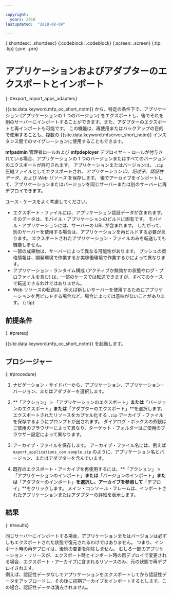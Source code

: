 ```yaml
---

copyright:
  years: 2018
lastupdated:  "2018-08-09"

---
```


{:shortdesc: .shortdesc}
{:codeblock: .codeblock}
{:screen: .screen}
{:tip: .tip}
{:pre: .pre}

# アプリケーションおよびアダプターのエクスポートとインポート
{: #export_import_apps_adapters}

{{site.data.keyword.mfp_oc_short_notm}} から、特定の条件下で、アプリケーション (アプリケーションの 1 つのバージョン) をエクスポートし、後でそれを別のサーバーにインポートすることができます。また、アダプターのエクスポートと再インポートも可能です。 この機能は、再使用またはバックアップの目的で使用することも、複数の {{site.data.keyword.mfserver_short_notm}} インスタンス間でのマイグレーションに使用することもできます。

**mfpadmin** 管理者ロールおよび **mfpdeployer** デプロイヤー・ロールが付与されている場合、アプリケーションの 1 つのバージョンまたはすべてのバージョンのエクスポートが許可されます。 アプリケーションまたはバージョンは、`.zip` 圧縮ファイルとしてエクスポートされ、*アプリケーション ID*、*記述子*、*認証性データ*、および *Web リソース* を保存します。 後でアーカイブをインポートして、アプリケーションまたはバージョンを同じサーバーまたは別のサーバーに再デプロイできます。

ユース・ケースをよく考慮してください。
* エクスポート・ファイルには、アプリケーション認証データが含まれます。 そのデータは、モバイル・アプリケーションのビルドに固有です。 モバイル・アプリケーションには、サーバーの URL が含まれます。 したがって、別のサーバーを使用する場合は、アプリケーションを再ビルドする必要があります。 エクスポートされたアプリケーション・ファイルのみを転送しても機能しません。
* 一部の成果物は、サーバーによって異なる可能性があります。 プッシュの資格情報は、開発環境で作業するか実稼働環境で作業するかによって異なります。
* アプリケーション・ランタイム構成 (アクティブか無効かの状態やログ・プロファイルを含む) は、一部のケースでは転送できますが、すべてのケースで転送できるわけではありません。
* Web リソースの転送は、例えば新しいサーバーを使用するためにアプリケーションを再ビルドする場合など、場合によっては意味がないことがあります。
{: tip}

##  前提条件
{: #prereq}

{{site.data.keyword.mfp_oc_short_notm}} を起動します。

##  プロシージャー
{: #procedure}

1.  ナビゲーション・サイドバーから、アプリケーション、アプリケーション・バージョン、またはアダプターを選択します。

2.  **「アクション」 > 「アプリケーションのエクスポート」**または**「バージョンのエクスポート」**または**「アダプターのエクスポート」**を選択します。
     エクスポートされたリソースをカプセル化する `.zip` アーカイブ・ファイルを保存するようにプロンプトが出されます。 ダイアログ・ボックスの外観はご使用のブラウザーによって異なり、ターゲット・フォルダーはご使用のブラウザー設定によって異なります。

3.   アーカイブ・ファイルを保存します。
      アーカイブ・ファイル名には、例えば `export_applications_com.sample.zip` のように、アプリケーション名とバージョン、またはアダプターを含んでいます。

4.   既存のエクスポート・アーカイブを再使用するには、**「アクション」 > 「アプリケーションのインポート」**または**「バージョンのインポート」**または**「アダプターのインポート」**を選択し、アーカイブを参照して**「デプロイ」**をクリックします。
      メイン・コンソール・フレームは、インポートされたアプリケーションまたはアダプターの詳細を表示します。

##    結果
{: #results}

同じサーバーにインポートする場合、アプリケーションまたはバージョンは必ずしもエクスポートされた状態で復元されるわけではありません。 つまり、インポート時の再デプロイは、後続の変更を削除しません。 むしろ一部のアプリケーション・リソースが、エクスポート時とインポート時の再デプロイで変更される場合、エクスポート・アーカイブに含まれるリソースのみ、元の状態で再デプロイされます。
<br/>
例えば、認証性データなしでアプリケーションをエクスポートしてから認証性データをアップロードし、その後に初期アーカイブをインポートするとします。この場合、認証性データは消去されません。
